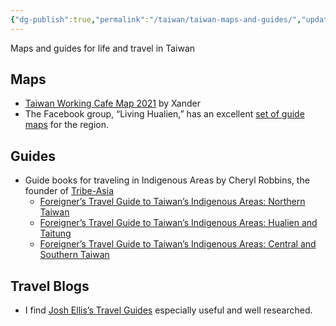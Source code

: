 ```yaml
---
{"dg-publish":true,"permalink":"/taiwan/taiwan-maps-and-guides/","updated":"2024-03-13T10:54:51.826+08:00"}
---
```


Maps and guides for life and travel in Taiwan

## Maps

- [Taiwan Working Cafe Map 2021](https://goo.gl/maps/FYsN2m3VJKzrv7tG6) by Xander
- The Facebook group, “Living Hualien,” has an excellent [set of guide maps](https://www.facebook.com/groups/LivingHualien/learning_content) for the region.

## Guides

- Guide books for traveling in Indigenous Areas by Cheryl Robbins, the founder of [Tribe-Asia](https://tribe-asia.com/)
    - [Foreigner’s Travel Guide to Taiwan’s Indigenous Areas: Northern Taiwan](https://tribe-asia.com/index.php?option=com_zwin_combo&act=zwin-mall&section=1&catid=5&itemid=257&return_url=%2Findex.php%3Foption%3Dzwin_combo%26act%3Dzwin-mall%26section%3D1%26catid%3D5)
    - [Foreigner’s Travel Guide to Taiwan’s Indigenous Areas: Hualien and Taitung](https://tribe-asia.com/index.php?option=com_zwin_combo&act=zwin-mall&section=1&catid=5&itemid=256&return_url=%2Findex.php%3Foption%3Dzwin_combo%26act%3Dzwin-mall%26section%3D1%26catid%3D5)
    - [Foreigner’s Travel Guide to Taiwan’s Indigenous Areas: Central and Southern Taiwan](https://tribe-asia.com/index.php?option=com_zwin_combo&act=zwin-mall&section=1&catid=5&itemid=249&return_url=%2Findex.php%3Foption%3Dzwin_combo%26act%3Dzwin-mall%26section%3D1%26catid%3D5)

## Travel Blogs

- I find [Josh Ellis’s Travel Guides](https://www.goteamjosh.com/blog/tag/Travel+Guide) especially useful and well researched.